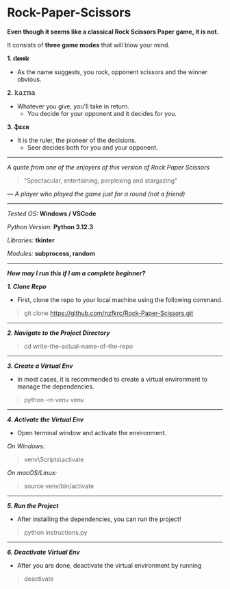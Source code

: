 # Rock-Paper-Scissors

**Even though it seems like a classical Rock Scissors Paper game, it is not.**

It consists of **three game modes** that will blow your mind.

**1. 𝖈𝖑𝖆𝖘𝖘𝖎𝖈**
- As the name suggests, you rock, opponent scissors and the winner obvious.

**2. 𝚔𝚊𝚛𝚖𝚊**
- Whatever you give, you'll take in return.
  - You decide for your opponent and it decides for you.
 
**3. ֆɛɛʀ**
- It is the ruler, the pioneer of the decisions.
  - Seer decides both for you and your opponent.

---
_A quote from one of the enjoyers of this version of Rock Paper Scissors_
> "Spectacular, entertaining, perplexing and stargazing"

_— A player who played the game just for a round (not a friend)_

---

_Tested OS:_ **Windows / VSCode**

_Python Version:_ **Python 3.12.3**

_Libraries:_ **tkinter**

_Modules:_ **subprocess, random**

---
**_How may I run this if I am a complete beginner?_**

**_1. Clone Repo_**

- First, clone the repo to your local machine using the following command.
> git clone https://github.com/nzfkrc/Rock-Paper-Scissors.git
---

**_2. Navigate to the Project Directory_**

> cd write-the-actual-name-of-the-repo
---

**_3. Create a Virtual Env_**

- In most cases, it is recommended to create a virtual environment to manage the dependencies.
> python -m venv venv
---

**_4. Activate the Virtual Env_**

- Open terminal window and activate the environment.

*On Windows:*
> venv\Scripts\activate

*On macOS/Linux:*
> source venv/bin/activate
---

**_5. Run the Project_**

- After installing the dependencies, you can run the project!
> python instructions.py
---

**_6. Deactivate Virtual Env_**

- After you are done, deactivate the virtual environment by running
> deactivate 

